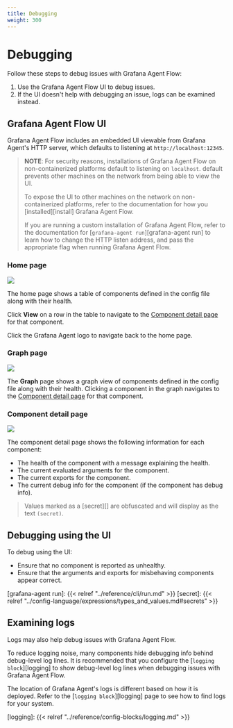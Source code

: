 ```yaml
---
title: Debugging
weight: 300
---
```


# Debugging

Follow these steps to debug issues with Grafana Agent Flow:

1. Use the Grafana Agent Flow UI to debug issues.
2. If the UI doesn't help with debugging an issue, logs can be examined
   instead.

## Grafana Agent Flow UI

Grafana Agent Flow includes an embedded UI viewable from Grafana Agent's HTTP
server, which defaults to listening at `http://localhost:12345`.

> **NOTE**: For security reasons, installations of Grafana Agent Flow on
> non-containerized platforms default to listening on `localhost`. default
> prevents other machines on the network from being able to view the UI.
>
> To expose the UI to other machines on the network on non-containerized
> platforms, refer to the documentation for how you [installed][install]
> Grafana Agent Flow.
>
> If you are running a custom installation of Grafana Agent Flow, refer to the
> documentation for [`grafana-agent run`][grafana-agent run] to learn how to
> change the HTTP listen address, and pass the appropriate flag when running
> Grafana Agent Flow.

### Home page

![](../../../assets/ui_home_page.png)

The home page shows a table of components defined in the config file along with
their health.

Click **View** on a row in the table to navigate to the [Component detail page](#component-detail-page)
for that component.

Click the Grafana Agent logo to navigate back to the home page.

### Graph page

![](../../../assets/ui_graph_page.png)

The **Graph** page shows a graph view of components defined in the config file
along with their health. Clicking a component in the graph navigates to the
[Component detail page](#component-detail-page) for that component.

### Component detail page

![](../../../assets/ui_component_detail_page.png)

The component detail page shows the following information for each component:

* The health of the component with a message explaining the health.
* The current evaluated arguments for the component.
* The current exports for the component.
* The current debug info for the component (if the component has debug info).

> Values marked as a [secret][] are obfuscated and will display as the text
> `(secret)`.

## Debugging using the UI

To debug using the UI:

* Ensure that no component is reported as unhealthy.
* Ensure that the arguments and exports for misbehaving components appear
  correct.

[grafana-agent run]: {{< relref "../reference/cli/run.md" >}}
[secret]: {{< relref "../config-language/expressions/types_and_values.md#secrets" >}}

## Examining logs

Logs may also help debug issues with Grafana Agent Flow.

To reduce logging noise, many components hide debugging info behind debug-level
log lines. It is recommended that you configure the [`logging block`][logging]
to show debug-level log lines when debugging issues with Grafana Agent Flow.

The location of Grafana Agent's logs is different based on how it is deployed.
Refer to the [`logging block`][logging] page to see how to find logs for your
system.

[logging]: {{< relref "../reference/config-blocks/logging.md" >}}
